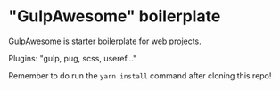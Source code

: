 # "GulpAwesome" boilerplate  

GulpAwesome is starter boilerplate for web projects. 

Plugins: "gulp, pug, scss, useref..."

Remember to do run the `yarn install` command after cloning this repo! 